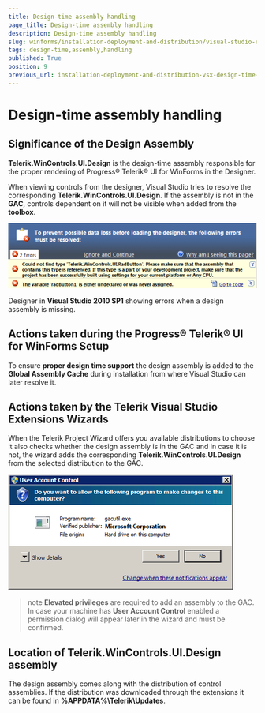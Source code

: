 ```yaml
---
title: Design-time assembly handling
page_title: Design-time assembly handling
description: Design-time assembly handling
slug: winforms/installation-deployment-and-distribution/visual-studio-extensions/design-time-assembly-handling
tags: design-time,assembly,handling
published: True
position: 9
previous_url: installation-deployment-and-distribution-vsx-design-time-assembly-handling
---
```


# Design-time assembly handling



## Significance of the Design Assembly
      

__Telerik.WinControls.UI.Design__ is the design-time assembly responsible for the proper rendering of Progress&reg; Telerik&reg; UI for WinForms in the Designer.
        

When viewing controls from the designer, Visual Studio tries to resolve the corresponding  __Telerik.WinControls.UI.Design__. If the assembly is not in the __GAC__, controls dependent on it will not be visible when added from the __toolbox__.
 
![installation-deployment-and-distribution-vsx-design-time-assembly-handling 001](images/installation-deployment-and-distribution-vsx-design-time-assembly-handling001.png)

Designer in __Visual Studio 2010 SP1__ showing errors when a design assembly is missing.
        

## Actions taken during the Progress&reg; Telerik&reg; UI for WinForms Setup
      

To ensure __proper design time support__ the design assembly is added to the __Global Assembly Cache__ during installation from where Visual Studio can later resolve it.
        

## Actions taken by the Telerik Visual Studio Extensions Wizards
      

When the Telerik Project Wizard offers you available distributions to choose it also checks whether the design assembly is in the GAC and in case it is not, the wizard adds the corresponding __Telerik.WinControls.UI.Design__ from the selected distribution to the GAC.

![installation-deployment-and-distribution-vsx-design-time-assembly-handling 002](images/installation-deployment-and-distribution-vsx-design-time-assembly-handling002.png)

>note __Elevated privileges__ are required to add an assembly to the GAC. In case your machine has __User Account Control__ enabled a permission dialog will appear later in the wizard and must be confirmed.
>  

##  Location of Telerik.WinControls.UI.Design assembly
      

The design assembly comes along with the distribution of control assemblies. If the distribution was downloaded through the extensions it can be found in __%APPDATA%\Telerik\Updates__.
        
